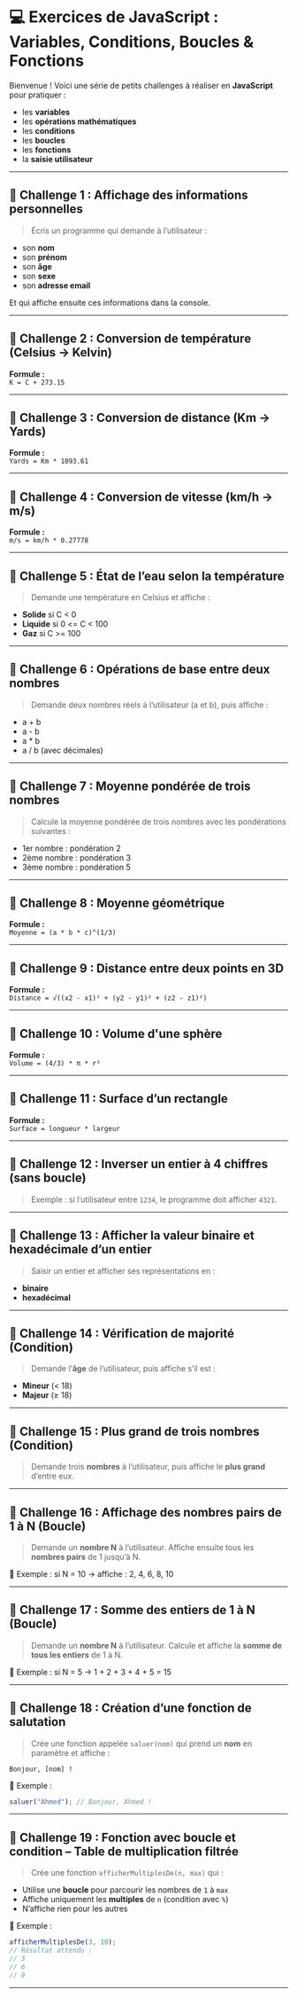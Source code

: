 # 💻 Exercices de JavaScript : Variables, Conditions, Boucles & Fonctions

Bienvenue ! Voici une série de petits challenges à réaliser en **JavaScript** pour pratiquer :

- les **variables**
- les **opérations mathématiques**
- les **conditions**
- les **boucles**
- les **fonctions**
- la **saisie utilisateur**

---

## 🔸 Challenge 1 : Affichage des informations personnelles

> Écris un programme qui demande à l’utilisateur :
- son **nom**
- son **prénom**
- son **âge**
- son **sexe**
- son **adresse email**

Et qui affiche ensuite ces informations dans la console.

---

## 🔸 Challenge 2 : Conversion de température (Celsius → Kelvin)

**Formule :**  
`K = C + 273.15`

---

## 🔸 Challenge 3 : Conversion de distance (Km → Yards)

**Formule :**  
`Yards = Km * 1093.61`

---

## 🔸 Challenge 4 : Conversion de vitesse (km/h → m/s)

**Formule :**  
`m/s = km/h * 0.27778`

---

## 🔸 Challenge 5 : État de l’eau selon la température

> Demande une température en Celsius et affiche :
- **Solide** si C < 0
- **Liquide** si 0 <= C < 100
- **Gaz** si C >= 100

---

## 🔸 Challenge 6 : Opérations de base entre deux nombres

> Demande deux nombres réels à l’utilisateur (a et b), puis affiche :
- a + b
- a - b
- a * b
- a / b (avec décimales)

---

## 🔸 Challenge 7 : Moyenne pondérée de trois nombres

> Calcule la moyenne pondérée de trois nombres avec les pondérations suivantes :
- 1er nombre : pondération 2
- 2ème nombre : pondération 3
- 3ème nombre : pondération 5

---

## 🔸 Challenge 8 : Moyenne géométrique

**Formule :**  
`Moyenne = (a * b * c)^(1/3)`

---

## 🔸 Challenge 9 : Distance entre deux points en 3D

**Formule :**  
`Distance = √((x2 - x1)² + (y2 - y1)² + (z2 - z1)²)`

---

## 🔸 Challenge 10 : Volume d'une sphère

**Formule :**  
`Volume = (4/3) * π * r³`

---

## 🔸 Challenge 11 : Surface d’un rectangle

**Formule :**  
`Surface = longueur * largeur`

---

## 🔸 Challenge 12 : Inverser un entier à 4 chiffres (sans boucle)

> Exemple : si l’utilisateur entre `1234`, le programme doit afficher `4321`.

---

## 🔸 Challenge 13 : Afficher la valeur binaire et hexadécimale d’un entier

> Saisir un entier et afficher ses représentations en :
- **binaire**
- **hexadécimal**

---

## 🔹 Challenge 14 : Vérification de majorité (Condition)

> Demande l’**âge** de l’utilisateur, puis affiche s’il est :
- **Mineur** (< 18)
- **Majeur** (≥ 18)

---

## 🔹 Challenge 15 : Plus grand de trois nombres (Condition)

> Demande trois **nombres** à l’utilisateur, puis affiche le **plus grand** d’entre eux.

---

## 🔹 Challenge 16 : Affichage des nombres pairs de 1 à N (Boucle)

> Demande un **nombre N** à l’utilisateur. Affiche ensuite tous les **nombres pairs** de 1 jusqu’à N.

📌 Exemple : si N = 10 → affiche : 2, 4, 6, 8, 10

---

## 🔹 Challenge 17 : Somme des entiers de 1 à N (Boucle)

> Demande un **nombre N** à l’utilisateur. Calcule et affiche la **somme de tous les entiers** de 1 à N.

📌 Exemple : si N = 5 → 1 + 2 + 3 + 4 + 5 = 15

---

## 🔹 Challenge 18 : Création d’une fonction de salutation

> Crée une fonction appelée `saluer(nom)` qui prend un **nom** en paramètre et affiche :
```
Bonjour, [nom] !
```

📌 Exemple :  
```js
saluer("Ahmed"); // Bonjour, Ahmed !
```

---

## 🔹 Challenge 19 : Fonction avec boucle et condition – Table de multiplication filtrée

> Crée une fonction `afficherMultiplesDe(n, max)` qui :
- Utilise une **boucle** pour parcourir les nombres de `1` à `max`
- Affiche uniquement les **multiples** de `n` (condition avec `%`)
- N’affiche rien pour les autres

📌 Exemple :  
```js
afficherMultiplesDe(3, 10);
// Résultat attendu :
// 3
// 6
// 9
```

---
